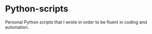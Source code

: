 # Python-scripts
Personal Python scripts that I wrote in order to be fluent in coding and automation.

